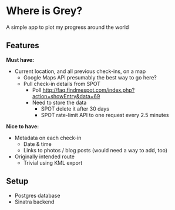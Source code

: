 # Where is Grey?

A simple app to plot my progress around the world


## Features

**Must have:**

- Current location, and all previous check-ins, on a map
  - Google Maps API presumably the best way to go here?
  - Pull check-in details from SPOT
    - Poll http://faq.findmespot.com/index.php?action=showEntry&data=69
    - Need to store the data
      - SPOT delete it after 30 days
      - SPOT rate-limit API to one request every 2.5 minutes

**Nice to have:**

- Metadata on each check-in
  - Date & time
  - Links to photos / blog posts (would need a way to add, too)
- Originally intended route
  - Trivial using KML export


## Setup

- Postgres database
- Sinatra backend
